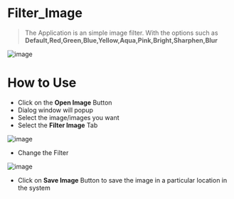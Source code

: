 # Filter_Image
> The Application is an simple image filter. With the options such as **Default,Red,Green,Blue,Yellow,Aqua,Pink,Bright,Sharphen,Blur**

![image](https://user-images.githubusercontent.com/91420481/168814742-68c1d314-63b5-40c9-8606-5583338a7647.png)

# How to Use
- Click on the **Open Image** Button
- Dialog window will popup
- Select the image/images you want
- Select the **Filter Image** Tab

![image](https://user-images.githubusercontent.com/91420481/168815443-ab5d34f3-d84e-44b1-bac4-50af0ff72870.png)

- Change the Filter

![image](https://user-images.githubusercontent.com/91420481/168815910-7119ad30-62cc-438b-8872-0f78fef533f3.png)

- Click on **Save Image** Button to save the image in a particular location in the system
